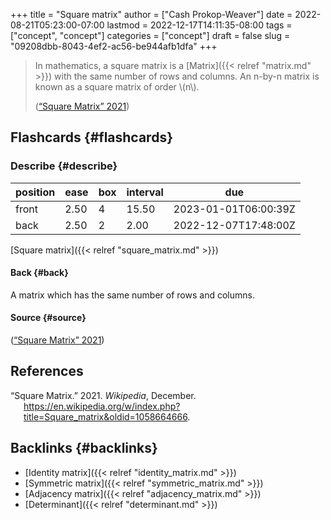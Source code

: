 +++
title = "Square matrix"
author = ["Cash Prokop-Weaver"]
date = 2022-08-21T05:23:00-07:00
lastmod = 2022-12-17T14:11:35-08:00
tags = ["concept", "concept"]
categories = ["concept"]
draft = false
slug = "09208dbb-8043-4ef2-ac56-be944afb1dfa"
+++

> In mathematics, a square matrix is a [Matrix]({{< relref "matrix.md" >}}) with the same number of rows and columns. An n-by-n matrix is known as a square matrix of order \\(n\\).
>
> (<a href="#citeproc_bib_item_1">“Square Matrix” 2021</a>)


## Flashcards {#flashcards}


### Describe {#describe}

| position | ease | box | interval | due                  |
|----------|------|-----|----------|----------------------|
| front    | 2.50 | 4   | 15.50    | 2023-01-01T06:00:39Z |
| back     | 2.50 | 2   | 2.00     | 2022-12-07T17:48:00Z |

[Square matrix]({{< relref "square_matrix.md" >}})


#### Back {#back}

A matrix which has the same number of rows and columns.


#### Source {#source}

(<a href="#citeproc_bib_item_1">“Square Matrix” 2021</a>)

## References

<style>.csl-entry{text-indent: -1.5em; margin-left: 1.5em;}</style><div class="csl-bib-body">
  <div class="csl-entry"><a id="citeproc_bib_item_1"></a>“Square Matrix.” 2021. <i>Wikipedia</i>, December. <a href="https://en.wikipedia.org/w/index.php?title=Square_matrix&oldid=1058664666">https://en.wikipedia.org/w/index.php?title=Square_matrix&#38;oldid=1058664666</a>.</div>
</div>


## Backlinks {#backlinks}

-   [Identity matrix]({{< relref "identity_matrix.md" >}})
-   [Symmetric matrix]({{< relref "symmetric_matrix.md" >}})
-   [Adjacency matrix]({{< relref "adjacency_matrix.md" >}})
-   [Determinant]({{< relref "determinant.md" >}})
